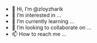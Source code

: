 - 👋 Hi, I’m @zloyzharik
- 👀 I’m interested in ...
- 🌱 I’m currently learning ...
- 💞️ I’m looking to collaborate on ...
- 📫 How to reach me ...

<!---
zloyzharik/zloyzharik is a ✨ special ✨ repository because its `README.md` (this file) appears on your GitHub profile.
You can click the Preview link to take a look at your changes.
--->
